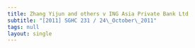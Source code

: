```yaml
---
title: Zhang Yijun and others v ING Asia Private Bank Ltd
subtitle: "[2011] SGHC 231 / 24\_October\_2011"
tags: null
layout: single
---
```


